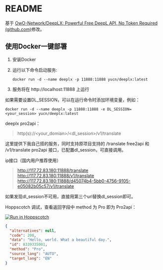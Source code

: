 # README

基于 [OwO-Network/DeepLX: Powerful Free DeepL API, No Token Required (github.com)](https://github.com/OwO-Network/DeepLX)修改。

## 使用Docker一键部署

1. 安装Docker

2. 运行以下命令启动服务:
   ```
   docker run -d --name deeplx -p 11888:11888 yucn/deeplx:latest
   ```

3. 服务将在 http://localhost:11888 上运行

如果需要设置DL_SESSION，可以在运行命令时添加环境变量，例如：
   ```
   docker run -d --name deeplx -p 11888:11888 -e DL_SESSION=<your_session> yucn/deeplx:latest
   ```
deeplx pro2api：
>http(s)://<your_domian>/<dl_session>/v1/translate

这里提供下我自己搭的服务，同时支持原项目支持的 /translate free2api 和 /v1/translate pro2api 接口，已配置dl_session，可直接调用。

ip接口（国内用户推荐使用）

>http://117.72.83.180:11888/translate
>http://117.72.83.180:11888/v1/translate
>http://117.72.83.180:11888/d45074b4-5bb0-4756-9105-e05082b05c57/v1/translate

如果发现dl_session不可用，直接用第三个url替换dl_session即可。

Hoppscotch 调试，查看返回字段中 method 为 Pro 即为 Pro2api：

[![Run in Hoppscotch](https://hopp.sh/badge.svg)](https://hopp.sh/r/loZVCzrrpWxC)

```json
{
  "alternatives": null,
  "code": 200,
  "data": "Hello, world. What a beautiful day.",
  "id": 8339335001,
  "method": "Pro",
  "source_lang": "AUTO",
  "target_lang": "EN"
}
```
